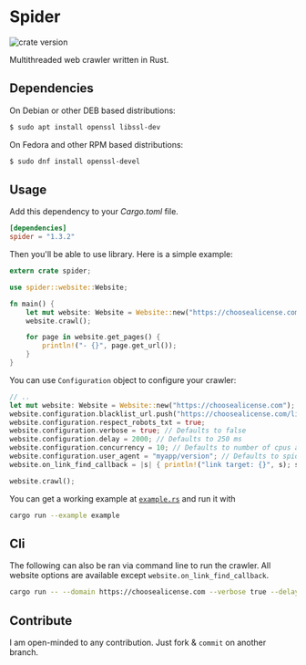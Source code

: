 # Spider

![crate version](https://img.shields.io/crates/v/spider.svg)

Multithreaded web crawler written in Rust.

## Dependencies

On Debian or other DEB based distributions:

```bash
$ sudo apt install openssl libssl-dev
```

On Fedora and other RPM based distributions:

```bash
$ sudo dnf install openssl-devel
```

## Usage

Add this dependency to your _Cargo.toml_ file.

```toml
[dependencies]
spider = "1.3.2"
```

Then you'll be able to use library. Here is a simple example:

```rust
extern crate spider;

use spider::website::Website;

fn main() {
    let mut website: Website = Website::new("https://choosealicense.com");
    website.crawl();

    for page in website.get_pages() {
        println!("- {}", page.get_url());
    }
}
```

You can use `Configuration` object to configure your crawler:

```rust
// ..
let mut website: Website = Website::new("https://choosealicense.com");
website.configuration.blacklist_url.push("https://choosealicense.com/licenses/".to_string());
website.configuration.respect_robots_txt = true;
website.configuration.verbose = true; // Defaults to false
website.configuration.delay = 2000; // Defaults to 250 ms
website.configuration.concurrency = 10; // Defaults to number of cpus available
website.configuration.user_agent = "myapp/version"; // Defaults to spider/x.y.z, where x.y.z is the library version
website.on_link_find_callback = |s| { println!("link target: {}", s); s }; // Callback to run on each link find

website.crawl();
```

You can get a working example at [`example.rs`](./example.rs) and run it with

```sh
cargo run --example example
```

## Cli

The following can also be ran via command line to run the crawler.
All website options are available except `website.on_link_find_callback`.

```sh
cargo run -- --domain https://choosealicense.com --verbose true --delay 2000
```

## Contribute

I am open-minded to any contribution. Just fork & `commit` on another branch.
